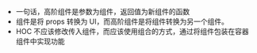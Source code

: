 + 一句话，高阶组件是参数为组件，返回值为新组件的函数
+ 组件是将 props 转换为 UI，而高阶组件是将组件转换为另一个组件。
+ HOC 不应该修改传入组件，而应该使用组合的方式，通过将组件包装在容器组件中实现功能